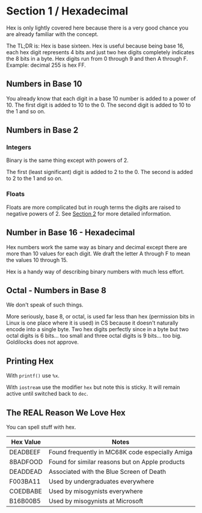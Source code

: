 # Section 1 / Hexadecimal

Hex is only lightly covered here because there is a very good chance you
are already familiar with the concept.

The TL;DR is: Hex is base sixteen. Hex is useful because being base 16,
each hex digit represents 4 bits and just two hex digits completely
indicates the 8 bits in a byte. Hex digits run from 0 through 9 and then
A through F. Example: decimal 255 is hex FF.

## Numbers in Base 10

You already know that each digit in a base 10 number is added to a power
of 10. The first digit is added to 10 to the 0. The second digit is
added to 10 to the 1 and so on.

## Numbers in Base 2

### Integers

Binary is the same thing except with powers of 2.

The first (least significant) digit is added to 2 to the 0. The second
is added to 2 to the 1 and so on.

### Floats

Floats are more complicated but in rough terms the digits are raised to
negative powers of 2. See [Section 2](../section_2/float/) for more
detailed information.

## Number in Base 16 - Hexadecimal

Hex numbers work the same way as binary and decimal except there are
more than 10 values for each digit. We draft the letter A through F to
mean the values 10 through 15.

Hex is a handy way of describing binary numbers with much less effort.

## Octal - Numbers in Base 8

We don't speak of such things.

More seriously, base 8, or octal, is used far less than hex (permission
bits in Linux is one place where it is used) in CS because it doesn't
naturally encode into a single byte. Two hex digits perfectly since in a
byte but two octal digits is 6 bits... too small and three octal digits
is 9 bits... too big. Goldilocks does not approve.

## Printing Hex

With `printf()` use `%x`.

With `iostream` use the modifier `hex` but note this is sticky. It will
remain active until switched back to `dec`.

## The REAL Reason We Love Hex

You can spell stuff with hex.

| Hex Value | Notes |
| --------- | ----- |
| DEADBEEF | Found frequently in MC68K code especially Amiga |
| 8BADFOOD | Found for similar reasons but on Apple products |
| DEADDEAD | Associated with the Blue Screen of Death |
| F003BA11 | Used by undergraduates everywhere |
| COEDBABE | Used by misogynists everywhere |
| B16B00B5 | Used by misogynists at Microsoft |
